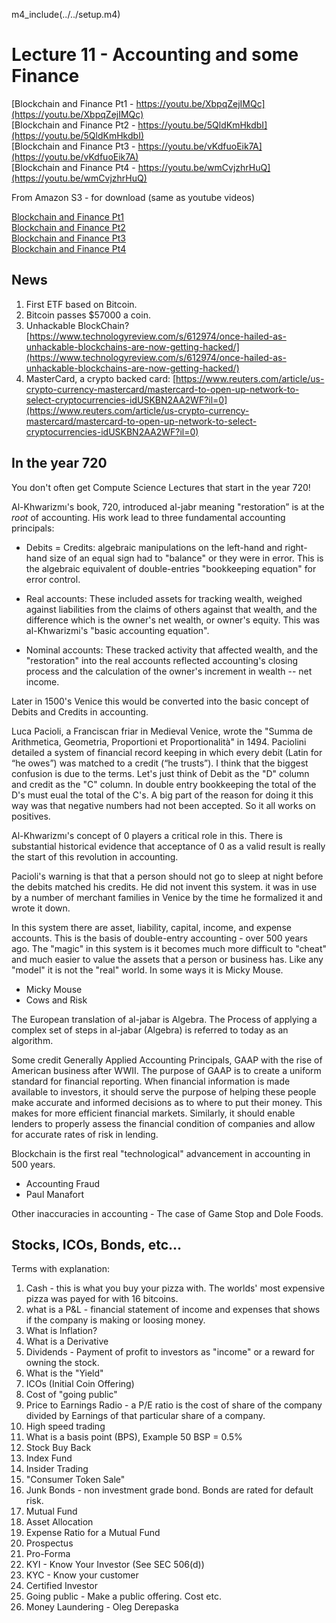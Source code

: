 
m4_include(../../setup.m4)

# Lecture 11 - Accounting and some Finance

[Blockchain and Finance Pt1 - https://youtu.be/XbpqZejIMQc](https://youtu.be/XbpqZejIMQc)<br>
[Blockchain and Finance Pt2 - https://youtu.be/5QldKmHkdbI](https://youtu.be/5QldKmHkdbI)<br>
[Blockchain and Finance Pt3 - https://youtu.be/vKdfuoEik7A](https://youtu.be/vKdfuoEik7A)<br>
[Blockchain and Finance Pt4 - https://youtu.be/wmCvjzhrHuQ](https://youtu.be/wmCvjzhrHuQ)<br>

From Amazon S3 - for download (same as youtube videos)

[Blockchain and Finance Pt1](http://uw-s20-2015.s3.amazonaws.com/4010-L11-pt1.mp4)<br>
[Blockchain and Finance Pt2](http://uw-s20-2015.s3.amazonaws.com/4010-L11-pt2.mp4)<br>
[Blockchain and Finance Pt3](http://uw-s20-2015.s3.amazonaws.com/4010-L11-pt3.mp4)<br>
[Blockchain and Finance Pt4](http://uw-s20-2015.s3.amazonaws.com/4010-L11-pt3.mp4)<br>

## News

1. First ETF based on Bitcoin.
2. Bitcoin passes $57000 a coin.
3. Unhackable BlockChain?
[https://www.technologyreview.com/s/612974/once-hailed-as-unhackable-blockchains-are-now-getting-hacked/](https://www.technologyreview.com/s/612974/once-hailed-as-unhackable-blockchains-are-now-getting-hacked/)
4. MasterCard, a crypto backed card: [https://www.reuters.com/article/us-crypto-currency-mastercard/mastercard-to-open-up-network-to-select-cryptocurrencies-idUSKBN2AA2WF?il=0](https://www.reuters.com/article/us-crypto-currency-mastercard/mastercard-to-open-up-network-to-select-cryptocurrencies-idUSKBN2AA2WF?il=0)


## In the year 720

You don't often get Compute Science Lectures that start in the year 720!

Al-Khwarizmı's book, 720, introduced al-jabr meaning "restoration”
is at the *root* of accounting. His work lead to three fundamental
accounting principals:

- Debits = Credits: algebraic manipulations on the left-hand and
right-hand size of an equal sign had to "balance" or they were in
error. This is the algebraic equivalent of double-entries "bookkeeping
equation" for error control.

- Real accounts: These included assets for tracking wealth, weighed
against liabilities from the claims of others against that wealth,
and the difference which is the owner's net wealth, or owner's equity.
This was al-Khwarizmi's "basic accounting equation".

- Nominal accounts: These tracked activity that affected wealth, and the
"restoration" into the real accounts reflected accounting's closing
process and the calculation of the owner's increment in wealth --
net income.

Later in 1500's Venice this would be converted into the basic concept
of Debits and Credits in accounting.

Luca Pacioli, a Franciscan friar in Medieval Venice, wrote the "Summa
de Arithmetica, Geometria, Proportioni et Proportionalità" in 1494.
Paciolini detailed a system of financial record keeping in which every
debit (Latin for “he owes”) was matched to a credit (“he trusts”).
I think that the biggest confusion is due to the terms.  Let's just
think of Debit as the "D" column and credit as the "C" column.  In double
entry bookkeeping the total of the D's must eual the total of the C's.
A big part of the reason for doing it this way was that negative numbers
had not been accepted.  So it all works on positives.

Al-Khwarizmı's concept of 0 players a critical role in this.   There is
substantial historical evidence that acceptance of 0 as a valid result
is really the start of this revolution in accounting.

Pacioli's warning is that that a person should not go to sleep at night
before the debits matched his credits.   He did not invent this system.
it was in use by a number of merchant families in Venice by the time he
formalized it and wrote it down.

In this system there are asset, liability, capital, income, and
expense accounts.  This is the basis of double-entry accounting -
over 500 years ago.  The "magic" in this system is it becomes much
more difficult to "cheat" and much easier to value the assets that a
person or business has.  Like any "model" it is not the "real" world.
In some ways it is Micky Mouse.

- Micky Mouse 
- Cows and Risk

The European translation of al-jabar is Algebra.   The Process of
applying a complex set of steps in al-jabar (Algebra) is referred to
today as an algorithm.

Some credit Generally Applied Accounting Principals, GAAP with the rise
of American business after WWII.  The purpose of GAAP is to create a
uniform standard for financial reporting.  When financial information
is made available to investors, it should serve the purpose of helping
these people make accurate and informed decisions as to where to put
their money.  This makes for more efficient financial markets. Similarly,
it should enable lenders to properly assess the financial condition of
companies and allow for accurate rates of risk in lending.

Blockchain is the first real "technological" advancement in accounting
in 500 years.   

- Accounting Fraud
- Paul Manafort


Other inaccuracies in accounting - The case of Game Stop and Dole
Foods.











## Stocks, ICOs, Bonds, etc...


Terms with explanation:

1. Cash - this is what you buy your pizza with.   The worlds' most expensive pizza was payed for with 16 bitcoins.
2. what is a P&L - financial statement of income and expenses that shows if the company is making or loosing money.
2. What is Inflation?
2. What is a Derivative
2. Dividends - Payment of profit to investors as "income" or a reward for owning the stock.
2. What is the "Yield"
2. ICOs (Initial Coin Offering)
2. Cost of "going public"
2. Price to Earnings Radio - a P/E ratio is the cost of share of the company divided by Earnings of that particular share of a company.
2. High speed trading
2. What is a basis point (BPS), Example 50 BSP = 0.5%
2. Stock Buy Back
2. Index Fund
2. Insider Trading
2. "Consumer Token Sale"
2. Junk Bonds - non investment grade bond.  Bonds are rated for default risk.
2. Mutual Fund
2. Asset Allocation
2. Expense Ratio for a Mutual Fund
2. Prospectus
2. Pro-Forma
2. KYI - Know Your Investor (See SEC 506(d)) 
2. KYC - Know your customer
2. Certified Investor
2. Going public - Make a public offering.  Cost etc.
2. Money Laundering - Oleg Derepaska


